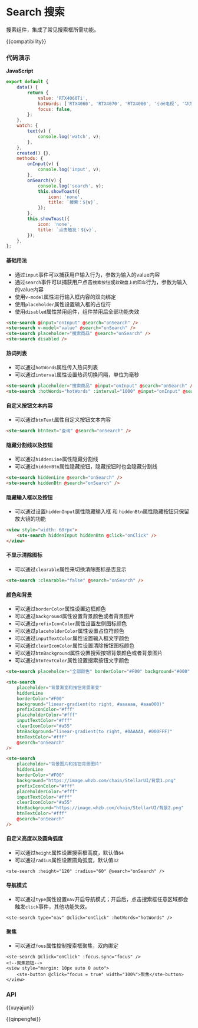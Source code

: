 # Search 搜索

搜索组件，集成了常见搜索框所需功能。

{{compatibility}}

### 代码演示

**JavaScript**

```javascript
export default {
	data() {
		return {
			value: 'RTX4060Ti',
			hotWords: ['RTX4060', 'RTX4070', 'RTX4080', '小米电视', '华为手机'],
			focus: false,
		};
	},
	watch: {
		text(v) {
			console.log('watch', v);
		},
	},
	created() {},
	methods: {
		onInput(v) {
			console.log('input', v);
		},
		onSearch(v) {
			console.log('search', v);
			this.showToast({
				icon: 'none',
				title: `搜索：${v}`,
			});
		},
		this.showToast({
			icon: 'none',
			title: `点击触发：${v}`,
		});
	},
};
```

#### 基础用法

-   通过`input`事件可以捕获用户输入行为，参数为输入的value内容
-   通过`search`事件可以捕获用户点击`搜索按钮`或`软键盘上的回车`行为，参数为输入的value内容
-   使用`v-model`属性进行输入框内容的双向绑定
-   使用`placeholder`属性设置输入框的占位符
-   使用`disabled`属性禁用组件，组件禁用后全部功能失效

```html
<ste-search @input="onInput" @search="onSearch" />
<ste-search v-model="value" @search="onSearch" />
<ste-search placeholder="搜索商品" @search="onSearch" />
<ste-search disabled />
```

#### 热词列表

-   可以通过`hotWords`属性传入热词列表
-   可以通过`interval`属性设置热词切换间隔，单位为毫秒

```html
<ste-search placeholder="搜索商品" @input="onInput" @search="onSearch" />
<ste-search :hotWords="hotWords" :interval="1000" @input="onInput" @search="onSearch" />
```

#### 自定义按钮文本内容

-   可以通过`btnText`属性自定义按钮文本内容

```html
<ste-search btnText="查询" @search="onSearch" />
```

#### 隐藏分割线以及按钮

-   可以通过`hiddenLine`属性隐藏分割线
-   可以通过`hiddenBtn`属性隐藏按钮，隐藏按钮时也会隐藏分割线

```html
<ste-search hiddenLine @search="onSearch" />
<ste-search hiddenBtn @search="onSearch" />
```

#### 隐藏输入框以及按钮

-   可以通过设置`hiddenInput`属性隐藏输入框 和 `hiddenBtn`属性隐藏按钮只保留放大镜的功能

```html
<view style="width: 60rpx">
    <ste-search hiddenInput hiddenBtn @click="onClick" />
</view>
```

#### 不显示清除图标

-   可以通过`clearable`属性来切换清除图标是否显示

```html
<ste-search :clearable="false" @search="onSearch" />
```

#### 颜色和背景

-   可以通过`borderColor`属性设置边框颜色
-   可以通过`background`属性设置背景颜色或者背景图片
-   可以通过`prefixIconColor`属性设置左侧图标颜色
-   可以通过`placeholderColor`属性设置占位符颜色
-   可以通过`inputTextColor`属性设置输入框文字颜色
-   可以通过`clearIconColor`属性设置清除按钮图标颜色
-   可以通过`btnBackground`属性设置搜索按钮背景颜色或者背景图片
-   可以通过`btnTextColor`属性设置搜索按钮文字颜色

```html
<ste-search placeholder="全部颜色" borderColor="#F00" background="#000" prefixIconColor="#a55" placeholderColor="#a55" inputTextColor="#fff" clearIconColor="#a55" btnBackground="#fff" btnTextColor="#000" @search="onSearch" />

<ste-search
    placeholder="背景渐变和按钮背景渐变"
    hiddenLine
    borderColor="#F00"
    background="linear-gradient(to right, #aaaaaa, #aaa000)"
    prefixIconColor="#fff"
    placeholderColor="#fff"
    inputTextColor="#fff"
    clearIconColor="#a55"
    btnBackground="linear-gradient(to right, #0AAAAA, #000FFF)"
    btnTextColor="#fff"
    @search="onSearch"
/>

<ste-search
    placeholder="背景图片和按钮背景图片"
    hiddenLine
    borderColor="#F00"
    background="https://image.whzb.com/chain/StellarUI/背景1.png"
    prefixIconColor="#fff"
    placeholderColor="#fff"
    inputTextColor="#fff"
    clearIconColor="#a55"
    btnBackground="https://image.whzb.com/chain/StellarUI/背景2.png"
    btnTextColor="#fff"
    @search="onSearch"
/>
```

#### 自定义高度以及圆角弧度

-   可以通过`height`属性设置搜索框高度，默认值`64`
-   可以通过`radius`属性设置圆角弧度，默认值`32`

```
<ste-search :height="120" :radius="60" @search="onSearch" />
```

#### 导航模式

-   可以通过`type`属性设置`nav`开启导航模式；开启后，点击搜索框任意区域都会触发`click`事件，其他功能失效。

```
<ste-search type="nav" @click="onClick" :hotWords="hotWords" />
```

#### 聚焦

-   可以通过`fous`属性控制搜索框聚焦，双向绑定

```
<ste-search @click="onClick" :focus.sync="focus" />
<!--聚焦按钮-->
<view style="margin: 10px auto 0 auto">
	<ste-button @click="focus = true" width="100%">聚焦</ste-button>
</view>
```

### API

<!-- props -->

{{xuyajun}}

{{qinpengfei}}
